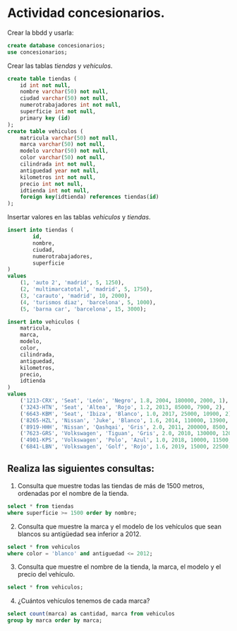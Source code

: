 # Actividad concesionarios.

Crear la bbdd y usarla:

```sql
create database concesionarios;
use concesionarios;
```

Crear las tablas *tiendas* y *vehiculos*.

```sql
create table tiendas (
    id int not null,
    nombre varchar(50) not null,
    ciudad varchar(50) not null,
    numerotrabajadores int not null,
    superficie int not null,
    primary key (id)
);
create table vehiculos (
    matricula varchar(50) not null,
    marca varchar(50) not null,
    modelo varchar(50) not null,
    color varchar(50) not null,
    cilindrada int not null,
    antiguedad year not null,
    kilometros int not null,
    precio int not null,
    idtienda int not null,
    foreign key(idtienda) references tiendas(id)
);
```

Insertar valores en las tablas *vehiculos* y *tiendas*.

```sql
insert into tiendas (
        id,
        nombre,
        ciudad,
        numerotrabajadores,
        superficie
)
values 
    (1, 'auto 2', 'madrid', 5, 1250),
    (2, 'multimarcatotal', 'madrid', 5, 1750),
    (3, 'carauto', 'madrid', 10, 2000),
    (4, 'turismos diaz', 'barcelona', 5, 1000),
    (5, 'barna car', 'barcelona', 15, 3000);

insert into vehiculos (
    matricula,
    marca,
    modelo,
    color,
    cilindrada,
    antiguedad,
    kilometros,
    precio,
    idtienda
)
values 
    ('1213-CRX', 'Seat', 'León', 'Negro', 1.8, 2004, 180000, 2000, 1),
    ('3243-HTN', 'Seat', 'Altea', 'Rojo', 1.2, 2013, 85000, 7900, 2),
    ('6643-KBM', 'Seat', 'Ibiza', 'Blanco', 1.0, 2017, 25000, 10900, 2),
    ('8265-HZL', 'Nissan', 'Juke', 'Blanco', 1.6, 2014, 110000, 13900, 3),
    ('8919-HHH', 'Nissan', 'Qashqai', 'Gris', 2.0, 2011, 200000, 8500, 4),
    ('7623-GRS', 'Volkswagen', 'Tiguan', 'Gris', 2.0, 2010, 130000, 12000, 1),
    ('4901-KPS', 'Volkswagen', 'Polo', 'Azul', 1.0, 2018, 10000, 11500, 2),
    ('6841-LBN', 'Volkswagen', 'Golf', 'Rojo', 1.6, 2019, 15000, 22500, 1);
```

## Realiza las siguientes consultas:

1. Consulta que muestre todas las tiendas de más de 1500 metros, ordenadas por el nombre de la tienda.

```sql
select * from tiendas
where superficie >= 1500 order by nombre;
```

2. Consulta que muestre la marca y el modelo de los vehículos que sean blancos su antigüedad sea inferior a 2012.

```sql
select * from vehiculos
where color = 'blanco' and antiguedad <= 2012;
```

3. Consulta que muestre el nombre de la tienda, la marca, el modelo y el precio del vehículo.

```sql
select * from vehiculos;
```

4. ¿Cuántos vehículos tenemos de cada marca?

```sql
select count(marca) as cantidad, marca from vehiculos
group by marca order by marca;
```
